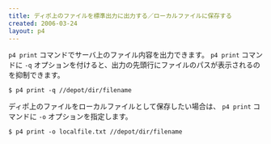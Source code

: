 ```yaml
---
title: ディポ上のファイルを標準出力に出力する／ローカルファイルに保存する
created: 2006-03-24
layout: p4
---
```


`p4 print` コマンドでサーバ上のファイル内容を出力できます。
`p4 print` コマンドに `-q` オプションを付けると、出力の先頭行にファイルのパスが表示されるのを抑制できます。

```
$ p4 print -q //depot/dir/filename
```

ディポ上のファイルをローカルファイルとして保存したい場合は、
`p4 print` コマンドに `-o` オプションを指定します。

```
$ p4 print -o localfile.txt //depot/dir/filename
```

